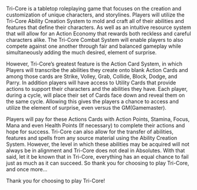 Tri-Core is a tabletop roleplaying game that focuses on the creation and customization of unique characters, and storylines. Players will utilize the Tri-Core Ability Creation System to mold and craft all of their abilities and features that define their characters. As well as an intuitive resource system that will allow for an Action Economy that rewards both reckless and careful characters alike. The Tri-Core Combat System will enable players to also compete against one another through fair and balanced gameplay while simultaneously adding the much desired, element of surprise.

However, Tri-Core’s greatest feature is the Action Card System, in which Players will transcribe the abilities they create onto blank Action Cards and among those cards are Strike, Volley, Grab, Collide, Block, Dodge, and Parry. In addition players will have access to Utility Cards that provide actions to support their characters and the abilities they have. Each player, during a cycle, will place their set of Cards face down and reveal them on the same cycle. Allowing this gives the players a chance to access and utilize the element of surprise, even versus the GM(Gamemaster).

Players will pay for these Actions Cards with Action Points, Stamina, Focus, Mana and even Health Points (If necessary) to complete their actions and hope for success. Tri-Core can also allow for the transfer of abilities, features and spells from any source material using the Ability Creation System. However, the level in which these abilities may be acquired will not always be in alignment and Tri-Core does not deal in Absolutes. With that said, let it be known that in Tri-Core, everything has an equal chance to fail just as much as it can succeed. So thank you for choosing to play Tri-Core, and once more…

Thank you for choosing to play Tri-Core!
